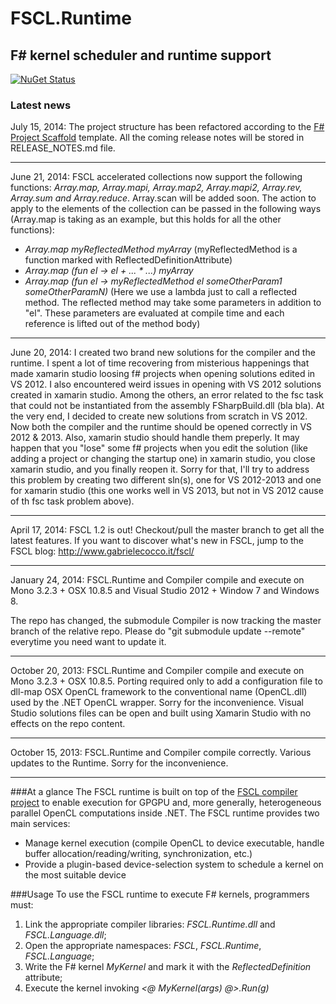 FSCL.Runtime
============

F# kernel scheduler and runtime support
-----------------------------------------
[![NuGet Status](http://img.shields.io/nuget/v/FSCL.Runtime.svg?style=flat)](https://www.nuget.org/packages/FSCL.Runtime/)

### Latest news

July 15, 2014: The project structure has been refactored according to the <a href="https://github.com/fsprojects/ProjectScaffold">F# Project Scaffold</a> template.
All the coming release notes will be stored in RELEASE_NOTES.md file.

*****

June 21, 2014: FSCL accelerated collections now support the following functions: *Array.map, Array.mapi, Array.map2, Array.mapi2, Array.rev, Array.sum and Array.reduce*.
Array.scan will be added soon.
The action to apply to the elements of the collection can be passed in the following ways (Array.map is taking as an example, but this holds for all the other functions):
+ *Array.map myReflectedMethod myArray*
  (myReflectedMethod is a function marked with ReflectedDefinitionAttribute)
+ *Array.map (fun el -> el + ... * ...) myArray*
+ *Array.map (fun el -> myReflectedMethod el someOtherParam1 someOtherParamN)*
  (Here we use a lambda just to call a reflected method. The reflected method may take some parameters in addition to "el". These parameters are evaluated at compile time and each reference is lifted out of the method body)

*****

June 20, 2014: I created two brand new solutions for the compiler and the runtime. I spent a lot of time recovering from misterious happenings that made xamarin studio loosing f# projects when opening solutions edited in VS 2012. I also encountered weird issues in opening with VS 2012 solutions created in xamarin studio. Among the others, an error related to the fsc task that could not be instantiated from the assembly FSharpBuild.dll (bla bla).
At the very end, I decided to create new solutions from scratch in VS 2012. Now both the compiler and the runtime should be opened correctly in VS 2012 & 2013. Also, xamarin studio should handle them preperly. It may happen that you "lose" some f# projects when you edit the solution (like adding a project or changing the startup one) in xamarin studio, you close xamarin studio, and you finally reopen it. Sorry for that, I'll try to address this problem by creating two different sln(s), one for VS 2012-2013 and one for xamarin studio (this one works well in VS 2013, but not in VS 2012 cause of th fsc task problem above).

*****

April 17, 2014: FSCL 1.2 is out! Checkout/pull the master branch to get all the latest features.
If you want to discover what's new in FSCL, jump to the FSCL blog: http://www.gabrielecocco.it/fscl/

*****

January 24, 2014: FSCL.Runtime and Compiler compile and execute on Mono 3.2.3 + OSX 10.8.5 and Visual Studio 2012 + Window 7 and Windows 8.

The repo has changed, the submodule Compiler is now tracking the master branch of the relative repo. Please do "git submodule update --remote" everytime you need want to update it.

*****

October 20, 2013: FSCL.Runtime and Compiler compile and execute on Mono 3.2.3 + OSX 10.8.5. 
Porting required only to add a configuration file to dll-map OSX OpenCL framework to the conventional name (OpenCL.dll) used by the .NET OpenCL wrapper. Sorry for the inconvenience.
Visual Studio solutions files can be open and built using Xamarin Studio with no effects on the repo content. 

*****

October 15, 2013: FSCL.Runtime and Compiler compile correctly. Various updates to the Runtime. Sorry for the inconvenience.

*****

###At a glance
The FSCL runtime is built on top of the [FSCL compiler project](https://github.com/GabrieleCocco/FSCL.Compiler) to enable execution for GPGPU and, more generally, heterogeneous parallel OpenCL computations inside .NET.
The FSCL runtime provides two main services:

+ Manage kernel execution (compile OpenCL to device executable, handle buffer allocation/reading/writing, synchronization, etc.)
+ Provide a plugin-based device-selection system to schedule a kernel on the most suitable device

###Usage
To use the FSCL runtime to execute F# kernels, programmers must:

1. Link the appropriate compiler libraries: *FSCL.Runtime.dll* and *FSCL.Language.dll*;
2. Open the appropriate namespaces: *FSCL*, *FSCL.Runtime*, *FSCL.Language*;
3. Write the F# kernel *MyKernel* and mark it with the *ReflectedDefinition* attribute;
4. Execute the kernel invoking *<@ MyKernel(args) @>.Run(g)*

